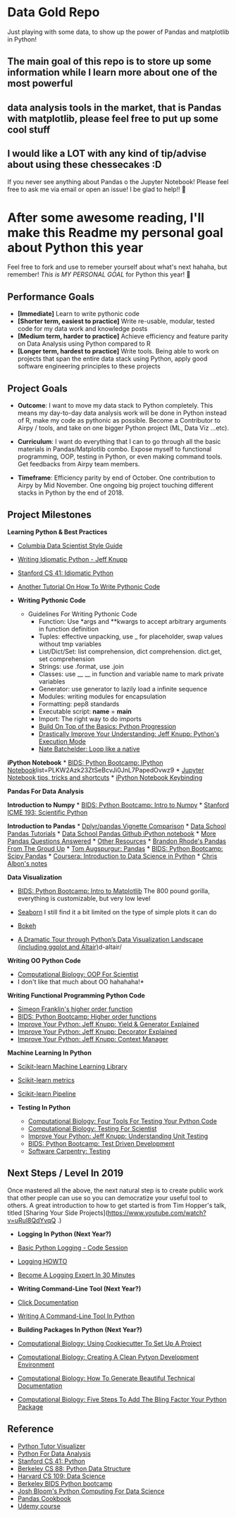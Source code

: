 # Data Gold Repo
Just playing with some data, to show up the power of Pandas and matplotlib in Python!

## The main goal of this repo is to store up some information while I learn more about one of the most powerful
## data analysis tools in the market, that is Pandas with matplotlib, please feel free to put up some cool stuff
## I would like a LOT with any kind of tip/advise about using these chessecakes :D

If you never see anything about Pandas o the Jupyter Notebook! Please feel free to ask me via email or open an issue!
I be glad to help!! :ram:

# After some awesome reading, I'll make this Readme my personal goal about Python this year

Feel free to fork and use to remeber yourself about what's next hahaha, but remember! *This is MY PERSONAL GOAL* for
Python this year! :ram:

## Performance Goals  
   
* **[Immediate]** Learn to write pythonic code
* **[Shorter term, easiest to practice]** Write re-usable, modular, tested code for my data work and knowledge posts
* **[Medium term, harder to practice]** Achieve efficiency and feature parity on Data Analysis using Python compared to R
* **[Longer term, hardest to practice]** Write tools. Being able to work on projects that span the entire data stack using Python, apply good software engineering principles to these projects

## Project Goals

* **Outcome**: I want to move my data stack to Python completely. This means my day-to-day data analysis work will be done in Python instead of R, make my code as pythonic as possible. Become a Contributor to Airpy / tools, and take on one bigger Python project (ML, Data Viz ...etc).

* **Curriculum**: I want do everything that I can to go through all the basic materials in Pandas/Matplotlib combo. Expose myself to functional programming, OOP, testing in Python, or even making command tools. Get feedbacks from Airpy team members.

* **Timeframe**: Efficiency parity by end of October. One contribution to Airpy by Mid November. One ongoing big project touching different stacks in Python by the end of 2018.

## Project Milestones

**Learning Python & Best Practices**    
 * [Columbia Data Scientist Style Guide](http://columbia-applied-data-science.github.io/pages/lowclass-python-style-guide.html)  
 * [Writing Idiomatic Python - Jeff Knupp](https://jeffknupp.com/writing-idiomatic-python-ebook/)  
 * [Stanford CS 41: Idiomatic Python](https://drive.google.com/file/d/0B-eHIhYpHrGDNGZCYUN6SVB1OGc/view)  
 * [Another Tutorial On How To Write Pythonic Code](http://safehammad.com/downloads/python-idioms-2014-01-16.pdf)  

* **Writing Pythonic Code**
    * Guidelines For Writing Pythonic Code
        * Function: Use *args and **kwargs to accept arbitrary arguments in function definition
        * Tuples: effective unpacking, use _ for placeholder, swap values without tmp variables
        * List/Dict/Set: list comprehension, dict comprehension. dict.get, set comprehension
        * Strings: use .format, use .join
        * Classes: use __ __ in function and variable name to mark private variables
        * Generator: use generator to lazily load a infinite sequence
        * Modules: writing modules for encapsulation
        * Formatting: pep8 standards
        * Executable script: __name__ = __main__
        * Import: The right way to do imports
        * [Build On Top of the Basics: Python Progression](http://stackoverflow.com/questions/2573135/python-progression-path-from-apprentice-to-guru)
        * [Drastically Improve Your Understanding: Jeff Knupp: Python's Execution Mode](https://www.jeffknupp.com/blog/2013/02/14/drastically-improve-your-python-understanding-pythons-execution-model/)
        * [Nate Batchelder: Loop like a native](https://www.youtube.com/watch?time_continue=14&v=EnSu9hHGq5o)

**iPython Notebook**
    * [BIDS: Python Bootcamp: IPython Notebook](https://www.youtube.com/watch?v=HrylK8I1ALs&index=3&)list=PLKW2Azk23ZtSeBcvJi0JnL7PapedOvwz9
    * [Jupyter Notebook tips, tricks and shortcuts](https://www.dataquest.io/blog/jupyter-notebook-tips-tricks-shortcuts/)
    * [iPython Notebook Keybinding](https://www.webucator.com/blog/wp-content/uploads/2015/07/IPython-Notebook-Shortcuts.pdf)

**Pandas For Data Analysis**

  **Introduction to Numpy**
    * [BIDS: Python Bootcamp: Intro to Numpy](https://www.youtube.com/watch?v=PDOsOcG0m-Q)
    * [Stanford ICME 193: Scientific Python](http://stanford.edu/~arbenson/cme193.html)
    
**Introduction to Pandas**
    * [Dplyr/pandas Vignette Comparison](http://nbviewer.jupyter.org/gist/TomAugspurger/6e052140eaa5fdb6e8c0)
    * [Data School Pandas Tutorials](http://www.dataschool.io/easier-data-analysis-with-pandas/)
    * [Data School Pandas Github iPython notebook](https://github.com/justmarkham/pandas-videos)
    * [More Pandas Questions Answered](https://www.youtube.com/watch?v=CWRKgBtZN18&list=PL5-da3qGB5ICCsgW1MxlZ0Hq8LL5U3u9y&index=31)
    * [Other Resources](http://www.dataschool.io/best-python-pandas-resources/)
    * [Brandon Rhode's Pandas From The Groud Up](https://www.youtube.com/watch?v=5JnMutdy6Fw)
    * [Tom Augspurgur: Pandas](https://www.youtube.com/watch?v=otCriSKVV_8)
    * [BIDS: Python Bootcamp: Scipy Pandas](https://www.youtube.com/watch?v=bgIZAeNpL1U)
    * [Coursera: Introduction to Data Science in Python](https://www.coursera.org/learn/python-data-analysis/home/welcome)
    * [Chris Albon's notes](http://chrisalbon.com/)

  **Data Visualization**  

* [BIDS: Python Bootcamp: Intro to Matplotlib](https://www.youtube.com/watch?v=j5P822TSCKs) The 800 pound gorilla, everything is customizable, but very low level

* [Seaborn](https://stanford.edu/~mwaskom/software/seaborn/) I still find it a bit limited on the type of simple plots it can do

* [Bokeh](http://bokeh.pydata.org/en/latest/)

* [A Dramatic Tour through Python’s Data Visualization Landscape (including ggplot and Altair)](https://dansaber.wordpress.com/2016/10/02/a-dramatic-tour-through-pythons-data-visualization-landscape-including-ggplot-an)d-altair/

**Writing OO Python Code**  
* [Computational Biology: OOP For Scientist](http://tjelvarolsson.com/blog/object-oriented-programming-for-scientists/)
* I don't like that much about OO hahahaha!*

 **Writing Functional Programming Python Code**  
 * [Simeon Franklin's higher order function](http://simeonfranklin.com/blog/2013/jun/17/higher-order-functions-python/)
 * [BIDS: Python Bootcamp: Higher order functions](https://www.youtube.com/watch?v=ob797BA49ZQ)
 * [Improve Your Python: Jeff Knupp: Yield & Generator Explained](https://jeffknupp.com/blog/2013/04/07/improve-your-python-yield-and-generators-explained/)
 * [Improve Your Python: Jeff Knupp: Decorator Explained](https://jeffknupp.com/blog/2013/11/29/improve-your-python-decorators-explained/)
 * [Improve Your Python: Jeff Knupp: Context Manager](https://jeffknupp.com/blog/2016/03/07/improve-your-python-the-with-statement-and-context-managers/)

 **Machine Learning In Python** 
   * [Scikit-learn Machine Learning Library](http://www.dataschool.io/machine-learning-with-scikit-learn/)
   * [Scikit-learn metrics](http://scikit-learn.org/stable/modules/classes.html#module-sklearn.metrics)
   * [Scikit-learn Pipeline](http://scikit-learn.org/stable/modules/classes.html#module-sklearn.pipeline)

* **Testing In Python**
    * [Computational Biology: Four Tools For Testing Your Python Code](http://tjelvarolsson.com/blog/four-tools-for-testing-your-python-code/)
    * [Computational Biology: Testing For Scientist](http://tjelvarolsson.com/blog/test-driven-develpment-for-scientists/)
    * [Improve Your Python: Jeff Knupp: Understanding Unit Testing](https://jeffknupp.com/blog/2013/12/09/improve-your-python-understanding-unit-testing/)
    * [BIDS: Python Bootcamp: Test Driven Development](https://www.youtube.com/watch?v=hrj8Wo34nvw)
    * [Software Carpentry: Testing](http://katyhuff.github.io/python-testing/)

## Next Steps / Level In 2019

Once mastered all the above, the next natural step is to create public work that other people can use so you can democratize your useful tool to others. A great introduction to how to get started is from Tim Hopper's talk, titled  [Sharing Your Side Projects](https://www.youtube.com/watch?v=uRul8QdYvqQ .)

* **Logging In Python (Next Year?)**

 * [Basic Python Logging - Code Session](https://www.youtube.com/watch?v=PX_xd2YjrsU)
 * [Logging HOWTO](https://docs.python.org/2/howto/logging.html)
 * [Become A Logging Expert In 30 Minutes](https://www.youtube.com/watch?v=24_4WWkSmNo)

* **Writing Command-Line Tool (Next Year?)**
 * [Click Documentation](http://click.pocoo.org/5/quickstart/)
 * [Writing A Command-Line Tool In Python](http://nvie.com/posts/writing-a-cli-in-python-in-under-60-seconds/)

* **Building Packages In Python (Next Year?)**

 * [Computational Biology: Using Cookiecutter To Set Up A Project](http://tjelvarolsson.com/blog/using-cookiecutter-a-passive-code-generator/)

* [Computational Biology: Creating A Clean Pytyon Development Environment](http://tjelvarolsson.com/blog/begginers-guide-creating-clean-python-development-environments/)

* [Computational Biology: How To Generate Beautiful Technical Documentation](http://tjelvarolsson.com/blog/how-to-generate-beautiful-technical-documentation/)

* [Computational Biology: Five Steps To Add The Bling Factor Your Python Package](http://tjelvarolsson.com/blog/five-steps-to-add-the-bling-factor-to-your-python-package/)


## Reference
* [Python Tutor Visualizer](http://www.pythontutor.com/visualize.html#mode=edit)
* [Python For Data Analysis](http://www3.canisius.edu/~yany/python/Python4DataAnalysis.pdf)
* [Stanford CS 41: Python](http://stanfordpython.com/)
* [Berkeley CS 88: Python Data Structure](http://cs88-website.github.io/)
* [Harvard CS 109: Data Science](http://cs109.github.io/2015/)
* [Berkeley BIDS Python bootcamp](https://bids.berkeley.edu/news/python-boot-camp-fall-2016-training-videos-available-online)
* [Josh Bloom's Python Computing For Data Science](https://github.com/profjsb/python-seminar)
* [Pandas Cookbook](http://pandas.pydata.org/pandas-docs/stable/cookbook.html)
* [Udemy course](https://www.udemy.com/learning-python-for-data-analysis-and-visualization/?ccManual=&couponCode=DEAL19)
